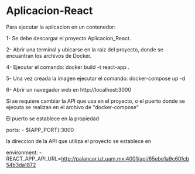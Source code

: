# Aplicacion-React

Para ejecutar la aplicacion en un contenedor:

1- Se debe descargar el proyecto Aplicacion_React.

2- Abrir una terminal y ubicarse en la raiz del proyecto, donde se encuantran los archivos de Docker.

4- Ejecutar el comando: docker build -t react-app .

5- Una vez creada la imagen ejecutar el comando: docker-compose up -d

6- Abrir un navegador web en http://localhost:3000

Si se requiere cambiar la API que usa en el proyecto, o el puerto donde se ejecuta se realizan en el archivo de "docker-compose"

El puerto se establece en la propiedad 

 ports:
      - ${APP_PORT}:3000

la direccion de la API que utiliza el proyecto se establece en

environment:
      - REACT_APP_API_URL=http://palancar.izt.uam.mx:4001/api/65ebe1a9c60fcb54b3da1872



